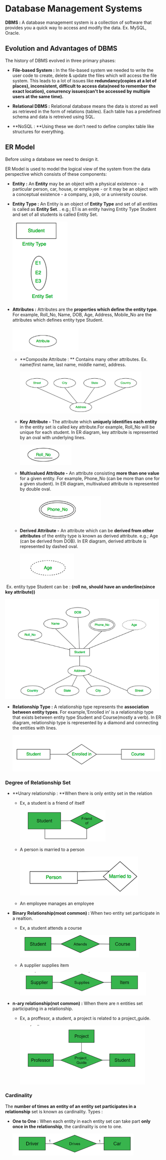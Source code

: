 # Database Management Systems

**DBMS :** A database management system is a collection of software that provides you a quick way to access and modify the data. Ex. MySQL, Oracle.

## Evolution and Advantages of DBMS

The history of DBMS evolved in three primary phases:

- **File-based System :** In the file-based system we needed to write the user code to create, delete & update the files which will access the file system. This leads to a lot of issues like **redundancy(copies at a lot of places), inconsistent, difficult to access data(need to remember the exact location), conurrency issues(can't be accessed by multiple users at the same time).**
- **Relational DBMS :** Relational database means the data is stored as well as retrieved in the form of relations (tables). Each table has a predefined schema and data is retreived using SQL.

- **NoSQL : **Using these we don't need to define complex table like structures for everything.

## ER Model

Before using a database we need to design it.

ER Model is used to model the logical view of the system from the data perspective which consists of these components:

- **Entity :** An **Entity** may be an object with a physical existence - a particular person, car, house, or employee - or it may be an object with a conceptual existence - a company, a job, or a university course.

- **Entity Type :** An Entity is an object of **Entity Type** and set of all entities is called as **Entity Set**. . e.g.; E1 is an entity having Entity Type Student and set of all students is called Entity Set.

    <img src="Database%20Management%20Systems.assets/image-20220701132200013.png" alt="image-20220701132200013" style="zoom:50%;" />

- **Attributes :**  Attributes are the **properties which define the entity type**. For example, Roll_No, Name, DOB, Age, Address, Mobile_No are the attributes which defines entity type Student.

    <img src="Database%20Management%20Systems.assets/image-20220701132241830.png" alt="image-20220701132241830" style="zoom:67%;" />

    - **Composite Attribute : ** Contains many other attributes. Ex. name(first name, last name, middle name), address. 

        <img src="Database%20Management%20Systems.assets/image-20220701132713678.png" alt="image-20220701132713678" style="zoom:67%;" />

    - **Key Attribute -** The attribute which **uniquely identifies each entity** in the entity set is called key attribute.For example, Roll_No will be unique for each student. In ER diagram, key attribute is represented by an oval with underlying lines.

        <img src="Database%20Management%20Systems.assets/image-20220701133035398.png" alt="image-20220701133035398" style="zoom:67%;" />

    - **Multivalued Attribute -** An attribute consisting **more than one value** for a given entity. For example, Phone_No (can be more than one for a given student). In ER diagram, multivalued attribute is represented by double oval.

        <img src="Database%20Management%20Systems.assets/image-20220701133104644.png" alt="image-20220701133104644" style="zoom:67%;" />

    - **Derived Attribute -** An attribute which can be **derived from other attributes** of the entity type is known as derived attribute. e.g.; Age (can be derived from DOB). In ER diagram, derived attribute is represented by dashed oval.

        <img src="Database%20Management%20Systems.assets/image-20220701133423322.png" alt="image-20220701133423322" style="zoom:67%;" />

​	Ex. entity type Student can be : **(roll no, should have an underline(since key attribute))**

<img src="Database%20Management%20Systems.assets/image-20220701133459810.png" alt="image-20220701133459810" style="zoom: 80%;" />

- **Relationship Type :** A relationship type represents the **association between entity types**. For example,‘Enrolled in’ is a relationship type that exists between entity type Student and Course(mostly a verb). In ER diagram, relationship type is represented by a diamond and connecting the entities with lines.

    <img src="Database%20Management%20Systems.assets/image-20220701150418034.png" alt="image-20220701150418034" style="zoom: 80%;" />

    

### Degree of Relationship Set

- **Unary relationship : **When there is only entity set in the relation

    - Ex, a student is a friend of itself

        <img src="Database%20Management%20Systems.assets/image-20220701152141660.png" alt="image-20220701152141660" style="zoom:50%;" />

    - A person is married to a person

        <img src="Database%20Management%20Systems.assets/image-20220701152203677.png" alt="image-20220701152203677" style="zoom:67%;" />

    - An employee manages an employee

- **Binary Relationship(most common) :** When two entity set participate in a realtion.

    - Ex, a student attends a course

        <img src="Database%20Management%20Systems.assets/image-20220701152331187.png" alt="image-20220701152331187" style="zoom:67%;" />

    - A supplier supplies item

        <img src="Database%20Management%20Systems.assets/image-20220701152357875.png" alt="image-20220701152357875" style="zoom: 67%;" />

- **n-ary relationship(not common) :**  When there are n entities set participating in a relationship.

    - Ex, a proffesor, a student, a project is related to a project_guide.

        <img src="Database%20Management%20Systems.assets/image-20220701155340525.png" alt="image-20220701155340525" style="zoom:67%;" />

### Cardinality

The **number of times an entity of an entity set participates in a relationship** set is known as cardinality. Types : 

- **One to One :** When each entity in each entity set can take part **only once in the relationship**, the cardinality is one to one.

    <img src="Database%20Management%20Systems.assets/image-20220701155836941.png" alt="image-20220701155836941" style="zoom:67%;" />

    
